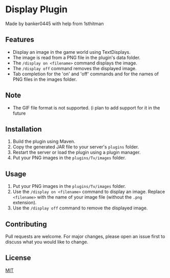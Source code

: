 # Display Plugin

Made by banker0445 with help from 1sthitman

## Features

- Display an image in the game world using TextDisplays.
- The image is read from a PNG file in the plugin's data folder.
- The `/display on <filename>` command displays the image.
- The `/display off` command removes the displayed image.
- Tab completion for the 'on' and 'off' commands and for the names of PNG files in the images folder.

## Note

- The GIF file format is not supported. (i plan to add support for it in the future

## Installation

1. Build the plugin using Maven.
2. Copy the generated JAR file to your server's `plugins` folder.
3. Restart the server or load the plugin using a plugin manager.
4. Put your PNG images in the `plugins/Tv/images` folder.

## Usage

1. Put your PNG images in the `plugins/Tv/images` folder.
2. Use the `/display on <filename>` command to display an image. Replace `<filename>` with the name of your image file (without the `.png` extension).
3. Use the `/display off` command to remove the displayed image.

## Contributing

Pull requests are welcome. For major changes, please open an issue first to discuss what you would like to change.

## License

[MIT](https://choosealicense.com/licenses/mit/)